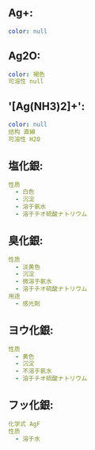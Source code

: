 ## Ag+:

```yaml
color: null

```

## Ag2O:

```yaml
color: 褐色
可溶性 null

```

## '[Ag(NH3)2]+':

```yaml
color: null
结构 直線
可溶性 H2O

```

## 塩化銀:

```yaml
性质
  - 白色
  - 沉淀
  - 溶于氨水
  - 溶于チオ硫酸ナトリウム
```

## 臭化銀:

```yaml
性质
  - 淡黄色
  - 沉淀
  - 微溶于氨水
  - 溶于チオ硫酸ナトリウム
用途
  - 感光剤
```

## ヨウ化銀:

```yaml
性质
  - 黄色
  - 沉淀
  - 不溶于氨水
  - 溶于チオ硫酸ナトリウム


```

## フッ化銀:

```yaml
化学式 AgF
性质
  - 溶于水
```